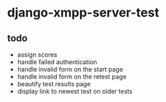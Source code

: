 # django-xmpp-server-test

## todo

* assign scores
* handle failed authentication
* handle invalid form on the start page
* handle invalid form on the retest page
* beautify test results page
* display link to newest test on older tests

